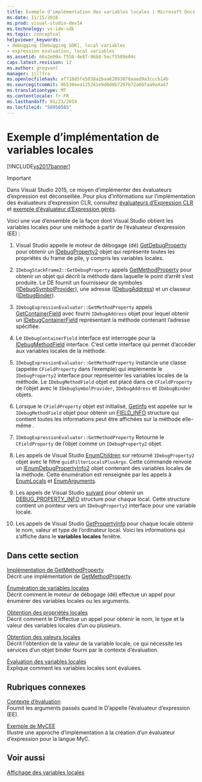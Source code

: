 ```yaml
---
title: Exemple d’implémentation des variables locales | Microsoft Docs
ms.date: 11/15/2016
ms.prod: visual-studio-dev14
ms.technology: vs-ide-sdk
ms.topic: conceptual
helpviewer_keywords:
- debugging [Debugging SDK], local variables
- expression evaluation, local variables
ms.assetid: 66a2e00a-f558-4e87-96b8-5ecf5509e04c
caps.latest.revision: 12
ms.author: gregvanl
manager: jillfra
ms.openlocfilehash: af718d5fe5038a2baa62093078aaed9a3cccb14b
ms.sourcegitcommit: 8b538eea125241e9d6d8b7297b72a66faa9a4a47
ms.translationtype: MT
ms.contentlocale: fr-FR
ms.lasthandoff: 01/23/2019
ms.locfileid: "58950585"
---
```

# <a name="sample-implementation-of-locals"></a>Exemple d’implémentation de variables locales
[!INCLUDE[vs2017banner](../../includes/vs2017banner.md)]

> [!IMPORTANT]
>  Dans Visual Studio 2015, ce moyen d’implémenter des évaluateurs d’expression est déconseillée. Pour plus d’informations sur l’implémentation des évaluateurs d’expression CLR, consultez [évaluateurs d’Expression CLR](https://github.com/Microsoft/ConcordExtensibilitySamples/wiki/CLR-Expression-Evaluators) et [exemple d’évaluateur d’Expression gérés](https://github.com/Microsoft/ConcordExtensibilitySamples/wiki/Managed-Expression-Evaluator-Sample).  
  
 Voici une vue d’ensemble de la façon dont Visual Studio obtient les variables locales pour une méthode à partir de l’évaluateur d’expression (EE) :  
  
1.  Visual Studio appelle le moteur de débogage (dé) [GetDebugProperty](../../extensibility/debugger/reference/idebugstackframe2-getdebugproperty.md) pour obtenir un [IDebugProperty2](../../extensibility/debugger/reference/idebugproperty2.md) objet qui représente toutes les propriétés du frame de pile, y compris les variables locales.  
  
2.  `IDebugStackFrame2::GetDebugProperty` appels [GetMethodProperty](../../extensibility/debugger/reference/idebugexpressionevaluator-getmethodproperty.md) pour obtenir un objet qui décrit la méthode dans laquelle le point d’arrêt s’est produite. Le DE fournit un fournisseur de symboles ([IDebugSymbolProvider](../../extensibility/debugger/reference/idebugsymbolprovider.md)), une adresse ([IDebugAddress](../../extensibility/debugger/reference/idebugaddress.md)) et un classeur ([IDebugBinder](../../extensibility/debugger/reference/idebugbinder.md)).  
  
3.  `IDebugExpressionEvaluator::GetMethodProperty` appels [GetContainerField](../../extensibility/debugger/reference/idebugsymbolprovider-getcontainerfield.md) avec fourni `IDebugAddress` objet pour lequel obtenir un [IDebugContainerField](../../extensibility/debugger/reference/idebugcontainerfield.md) représentant la méthode contenant l’adresse spécifiée.  
  
4.  Le `IDebugContainerField` interface est interrogée pour la [IDebugMethodField](../../extensibility/debugger/reference/idebugmethodfield.md) interface. C’est cette interface qui permet d’accéder aux variables locales de la méthode.  
  
5.  `IDebugExpressionEvaluator::GetMethodProperty` instancie une classe (appelée `CFieldProperty` dans l’exemple) qui implémente le `IDebugProperty2` interface pour représenter les variables locales de la méthode. Le `IDebugMethodField` objet est placé dans ce `CFieldProperty` de l’objet avec le `IDebugSymbolProvider`, `IDebugAddress` et `IDebugBinder` objets.  
  
6.  Lorsque le `CFieldProperty` objet est initialisé, [GetInfo](../../extensibility/debugger/reference/idebugfield-getinfo.md) est appelée sur le `IDebugMethodField` objet pour obtenir un [FIELD_INFO](../../extensibility/debugger/reference/field-info.md) structure qui contient toutes les informations peut être affichées sur la méthode elle-même .  
  
7.  `IDebugExpressionEvaluator::GetMethodProperty` Retourne le `CFieldProperty` de l’objet comme un `IDebugProperty2` objet.  
  
8.  Les appels de Visual Studio [EnumChildren](../../extensibility/debugger/reference/idebugproperty2-enumchildren.md) sur retourné `IDebugProperty2` objet avec le filtre `guidFilterLocalsPlusArgs`. Cette commande renvoie un [IEnumDebugPropertyInfo2](../../extensibility/debugger/reference/ienumdebugpropertyinfo2.md) objet contenant des variables locales de la méthode. Cette énumération est renseignée par les appels à [EnumLocals](../../extensibility/debugger/reference/idebugmethodfield-enumlocals.md) et [EnumArguments](../../extensibility/debugger/reference/idebugmethodfield-enumarguments.md).  
  
9. Les appels de Visual Studio [suivant](../../extensibility/debugger/reference/ienumdebugpropertyinfo2-next.md) pour obtenir un [DEBUG_PROPERTY_INFO](../../extensibility/debugger/reference/debug-property-info.md) structure pour chaque local. Cette structure contient un pointeur vers un `IDebugProperty2` interface pour une variable locale.  
  
10. Les appels de Visual Studio [GetPropertyInfo](../../extensibility/debugger/reference/idebugproperty2-getpropertyinfo.md) pour chaque locale obtenir le nom, valeur et type de l’ordinateur local. Voici les informations qui s’affiche dans le **variables locales** fenêtre.  
  
## <a name="in-this-section"></a>Dans cette section  
 [Implémentation de GetMethodProperty](../../extensibility/debugger/implementing-getmethodproperty.md)  
 Décrit une implémentation de [GetMethodProperty](../../extensibility/debugger/reference/idebugexpressionevaluator-getmethodproperty.md).  
  
 [Énumération de variables locales](../../extensibility/debugger/enumerating-locals.md)  
 Décrit comment le moteur de débogage (dé) effectue un appel pour énumérer des variables locales ou les arguments.  
  
 [Obtention des propriétés locales](../../extensibility/debugger/getting-local-properties.md)  
 Décrit comment le D’effectue un appel pour obtenir le nom, le type et la valeur des variables locales d’un ou plusieurs.  
  
 [Obtention des valeurs locales](../../extensibility/debugger/getting-local-values.md)  
 Décrit l’obtention de la valeur de la variable locale, ce qui nécessite les services d’un objet binder fourni par le contexte d’évaluation.  
  
 [Évaluation des variables locales](../../extensibility/debugger/evaluating-locals.md)  
 Explique comment les variables locales sont évaluées.  
  
## <a name="related-sections"></a>Rubriques connexes  
 [Contexte d’évaluation](../../extensibility/debugger/evaluation-context.md)  
 Fournit les arguments passés quand le D’appelle l’évaluateur d’expression (EE).  
  
 [Exemple de MyCEE](http://msdn.microsoft.com/624a018b-9179-402f-9d48-3aec87b48f4f)  
 Illustre une approche d’implémentation à la création d’un évaluateur d’expression pour la langue MyC.  
  
## <a name="see-also"></a>Voir aussi  
 [Affichage des variables locales](../../extensibility/debugger/displaying-locals.md)
